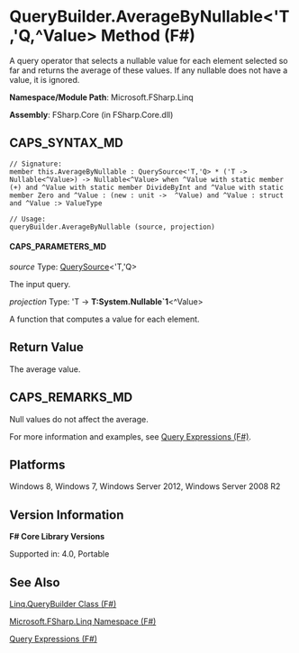 # QueryBuilder.AverageByNullable<'T,'Q,^Value> Method (F#)

A query operator that selects a nullable value for each element selected so far and returns the average of these values. If any nullable does not have a value, it is ignored.

**Namespace/Module Path**: Microsoft.FSharp.Linq

**Assembly**: FSharp.Core (in FSharp.Core.dll)


## CAPS_SYNTAX_MD

```
// Signature:
member this.AverageByNullable : QuerySource<'T,'Q> * ('T -> Nullable<^Value>) -> Nullable<^Value> when ^Value with static member (+) and ^Value with static member DivideByInt and ^Value with static member Zero and ^Value : (new : unit ->  ^Value) and ^Value : struct and ^Value :> ValueType

// Usage:
queryBuilder.AverageByNullable (source, projection)
```

#### CAPS_PARAMETERS_MD
*source*
Type: [QuerySource](http://msdn.microsoft.com/en-us/library/873589c1-c5dc-47d9-8abf-fee7258dfb00)&lt;'T,'Q&gt;


The input query.


*projection*
Type: 'T -&gt;
**T:System.Nullable&#96;1**&lt;^Value&gt;


A function that computes a value for each element.




## Return Value
The average value.


## CAPS_REMARKS_MD
Null values do not affect the average.

For more information and examples, see [Query Expressions (F#)](http://msdn.microsoft.com/en-us/library/ff72235c-3ad8-4215-8679-2754484823db).


## Platforms
Windows 8, Windows 7, Windows Server 2012, Windows Server 2008 R2


## Version Information
**F# Core Library Versions**

Supported in: 4.0, Portable




## See Also
[Linq.QueryBuilder Class &#40;F&#35;&#41;](Linq.QueryBuilder+Class+%28F%23%29.md)

[Microsoft.FSharp.Linq Namespace &#40;F&#35;&#41;](Microsoft.FSharp.Linq+Namespace+%28F%23%29.md)

[Query Expressions (F#)](http://msdn.microsoft.com/en-us/library/ff72235c-3ad8-4215-8679-2754484823db)

